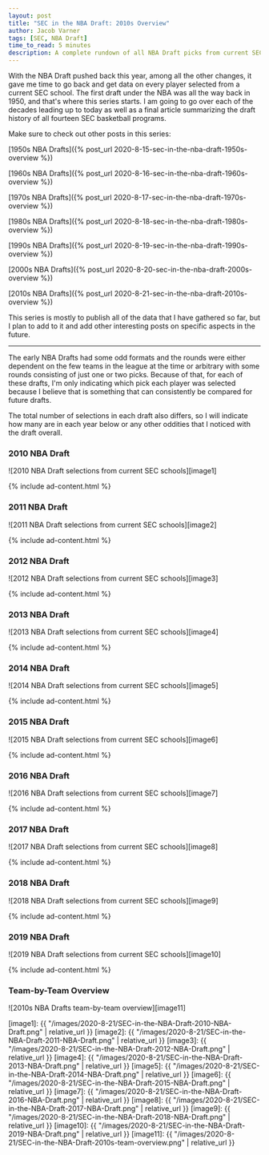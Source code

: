 ```yaml
---
layout: post
title: "SEC in the NBA Draft: 2010s Overview"
author: Jacob Varner
tags: [SEC, NBA Draft]
time_to_read: 5 minutes
description: A complete rundown of all NBA Draft picks from current SEC basketball schools throughout the 2010s decade.
---
```


With the NBA Draft pushed back this year, among all the other changes, it gave me time to go back and get data on every player selected from a current SEC school. The first draft under the NBA was all the way back in 1950, and that's where this series starts. I am going to go over each of the decades leading up to today as well as a final article summarizing the draft history of all fourteen SEC basketball programs.

Make sure to check out other posts in this series:

[1950s NBA Drafts]({% post_url 2020-8-15-sec-in-the-nba-draft-1950s-overview %})

[1960s NBA Drafts]({% post_url 2020-8-16-sec-in-the-nba-draft-1960s-overview %})

[1970s NBA Drafts]({% post_url 2020-8-17-sec-in-the-nba-draft-1970s-overview %})

[1980s NBA Drafts]({% post_url 2020-8-18-sec-in-the-nba-draft-1980s-overview %})

[1990s NBA Drafts]({% post_url 2020-8-19-sec-in-the-nba-draft-1990s-overview %})

[2000s NBA Drafts]({% post_url 2020-8-20-sec-in-the-nba-draft-2000s-overview %})

[2010s NBA Drafts]({% post_url 2020-8-21-sec-in-the-nba-draft-2010s-overview %})

This series is mostly to publish all of the data that I have gathered so far, but I plan to add to it and add other interesting posts on specific aspects in the future.

---

The early NBA Drafts had some odd formats and the rounds were either dependent on the few teams in the league at the time or arbitrary with some rounds consisting of just one or two picks. Because of that, for each of these drafts, I'm only indicating which pick each player was selected because I believe that is something that can consistently be compared for future drafts.

The total number of selections in each draft also differs, so I will indicate how many are in each year below or any other oddities that I noticed with the draft overall.

### 2010 NBA Draft

![2010 NBA Draft selections from current SEC schools][image1]

{% include ad-content.html %}

### 2011 NBA Draft

![2011 NBA Draft selections from current SEC schools][image2]

{% include ad-content.html %}

### 2012 NBA Draft

![2012 NBA Draft selections from current SEC schools][image3]

{% include ad-content.html %}

### 2013 NBA Draft

![2013 NBA Draft selections from current SEC schools][image4]

{% include ad-content.html %}

### 2014 NBA Draft

![2014 NBA Draft selections from current SEC schools][image5]

{% include ad-content.html %}

### 2015 NBA Draft

![2015 NBA Draft selections from current SEC schools][image6]

{% include ad-content.html %}

### 2016 NBA Draft

![2016 NBA Draft selections from current SEC schools][image7]

{% include ad-content.html %}

### 2017 NBA Draft

![2017 NBA Draft selections from current SEC schools][image8]

{% include ad-content.html %}

### 2018 NBA Draft

![2018 NBA Draft selections from current SEC schools][image9]

{% include ad-content.html %}

### 2019 NBA Draft

![2019 NBA Draft selections from current SEC schools][image10]

{% include ad-content.html %}

### Team-by-Team Overview

![2010s NBA Drafts team-by-team overview][image11]

[image1]: {{ "/images/2020-8-21/SEC-in-the-NBA-Draft-2010-NBA-Draft.png" | relative_url }}
[image2]: {{ "/images/2020-8-21/SEC-in-the-NBA-Draft-2011-NBA-Draft.png" | relative_url }}
[image3]: {{ "/images/2020-8-21/SEC-in-the-NBA-Draft-2012-NBA-Draft.png" | relative_url }}
[image4]: {{ "/images/2020-8-21/SEC-in-the-NBA-Draft-2013-NBA-Draft.png" | relative_url }}
[image5]: {{ "/images/2020-8-21/SEC-in-the-NBA-Draft-2014-NBA-Draft.png" | relative_url }}
[image6]: {{ "/images/2020-8-21/SEC-in-the-NBA-Draft-2015-NBA-Draft.png" | relative_url }}
[image7]: {{ "/images/2020-8-21/SEC-in-the-NBA-Draft-2016-NBA-Draft.png" | relative_url }}
[image8]: {{ "/images/2020-8-21/SEC-in-the-NBA-Draft-2017-NBA-Draft.png" | relative_url }}
[image9]: {{ "/images/2020-8-21/SEC-in-the-NBA-Draft-2018-NBA-Draft.png" | relative_url }}
[image10]: {{ "/images/2020-8-21/SEC-in-the-NBA-Draft-2019-NBA-Draft.png" | relative_url }}
[image11]: {{ "/images/2020-8-21/SEC-in-the-NBA-Draft-2010s-team-overview.png" | relative_url }}










